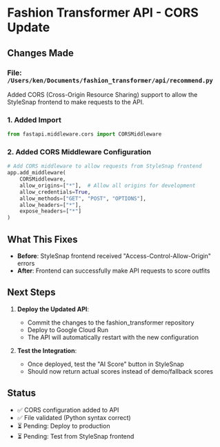 # Fashion Transformer API - CORS Update

## Changes Made

### File: `/Users/ken/Documents/fashion_transformer/api/recommend.py`

Added CORS (Cross-Origin Resource Sharing) support to allow the StyleSnap frontend to make requests to the API.

### 1. Added Import

```python
from fastapi.middleware.cors import CORSMiddleware
```

### 2. Added CORS Middleware Configuration

```python
# Add CORS middleware to allow requests from StyleSnap frontend
app.add_middleware(
    CORSMiddleware,
    allow_origins=["*"],  # Allow all origins for development
    allow_credentials=True,
    allow_methods=["GET", "POST", "OPTIONS"],
    allow_headers=["*"],
    expose_headers=["*"]
)
```

## What This Fixes

- **Before**: StyleSnap frontend received "Access-Control-Allow-Origin" errors
- **After**: Frontend can successfully make API requests to score outfits

## Next Steps

1. **Deploy the Updated API**:

   - Commit the changes to the fashion_transformer repository
   - Deploy to Google Cloud Run
   - The API will automatically restart with the new configuration

2. **Test the Integration**:
   - Once deployed, test the "AI Score" button in StyleSnap
   - Should now return actual scores instead of demo/fallback scores

## Status

- ✅ CORS configuration added to API
- ✅ File validated (Python syntax correct)
- ⏳ Pending: Deploy to production
- ⏳ Pending: Test from StyleSnap frontend
